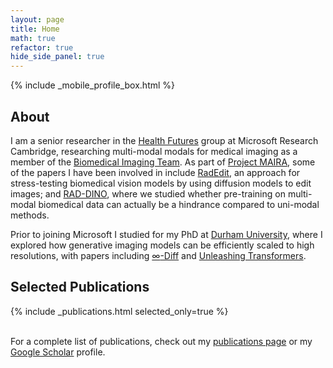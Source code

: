 ```yaml
---
layout: page
title: Home
math: true
refactor: true
hide_side_panel: true
---
```


{% include _mobile_profile_box.html %}

## About
I am a senior researcher in the [Health Futures](https://www.microsoft.com/en-us/research/research-area/medical-health-genomics) group at Microsoft Research Cambridge, researching multi-modal modals for medical imaging as a member of the [Biomedical Imaging Team](https://www.microsoft.com/en-us/research/group/biomedical-imaging). As part of [Project MAIRA](https://aka.ms/maira), some of the papers I have been involved in include [RadEdit](https://arxiv.org/abs/2312.12865), an approach for stress-testing biomedical vision models by using diffusion models to edit images; and [RAD-DINO](https://arxiv.org/abs/2401.10815), where we studied whether pre-training on multi-modal biomedical data can actually be a hindrance compared to uni-modal methods.

Prior to joining Microsoft I studied for my PhD at [Durham University](https://www.durham.ac.uk/), where I explored how generative imaging models can be efficiently scaled to high resolutions, with papers including [$\infty$-Diff](https://arxiv.org/abs/2303.18242) and [Unleashing Transformers](https://arxiv.org/abs/2111.12701).

## Selected Publications

{% include _publications.html selected_only=true %}

<br>For a complete list of publications, check out my [publications page](/publications/) or my [Google Scholar](https://scholar.google.com/citations?user=1234567890) profile.
